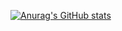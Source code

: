 [![Anurag's GitHub stats](https://github-readme-stats.vercel.app/api?username=yvesrilla&theme=gruvbox&show_icons=true&count_private=true)](https://github.com/anuraghazra/github-readme-stats)
